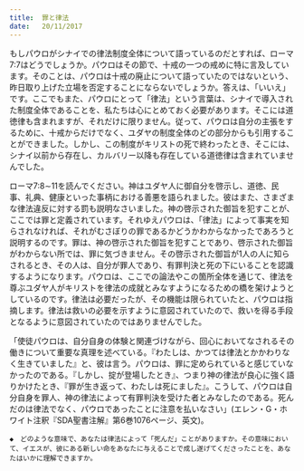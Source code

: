 ```yaml
---
title:  罪と律法
date:   20/11/2017
---
```


もしパウロがシナイでの律法制度全体について語っているのだとすれば、ローマ7:7はどうでしょうか。パウロはその節で、十戒の一つの戒めに特に言及しています。そのことは、パウロは十戒の廃止について語っていたのではないという、昨日取り上げた立場を否定することにならないでしょうか。答えは、「いいえ」です。ここでもまた、パウロにとって「律法」という言葉は、シナイで導入された制度全体であることを、私たちは心にとめておく必要があります。そこには道徳律も含まれますが、それだけに限りません。従って、パウロは自分の主張をするために、十戒からだけでなく、ユダヤの制度全体のどの部分からも引用することができました。しかし、この制度がキリストの死で終わったとき、そこには、シナイ以前から存在し、カルバリー以降も存在している道徳律は含まれていませんでした。

ローマ7:8∼11を読んでください。神はユダヤ人に御自分を啓示し、道徳、民事、礼典、健康といった事柄における善悪を語られました。彼はまた、さまざまな律法違反に対する罰も説明なさいました。神の啓示された御旨を犯すことが、ここでは罪と定義されています。それゆえパウロは、「律法」によって事実を知らされなければ、それがむさぼりの罪であるかどうかわからなかったであろうと説明するのです。罪は、神の啓示された御旨を犯すことであり、啓示された御旨がわからない所では、罪に気づきません。その啓示された御旨が1人の人に知らされるとき、その人は、自分が罪人であり、有罪判決と死の下にいることを認識するようになります。パウロは、ここでの論法やこの箇所全体を通じて、律法を尊ぶユダヤ人がキリストを律法の成就とみなすようになるための橋を架けようとしているのです。律法は必要だったが、その機能は限られていたと、パウロは指摘します。律法は救いの必要を示すように意図されていたので、救いを得る手段となるように意図されていたのではありませんでした。

「使徒パウロは、自分自身の体験と関連づけながら、回心においてなされるその働きについて重要な真理を述べている。『わたしは、かつては律法とかかわりなく生きていました』と、彼は言う。パウロは、罪に定められていると感じていなかったのである。『しかし、掟が登場したとき』、つまり神の律法が良心に強く語りかけたとき、『罪が生き返って、わたしは死にました』。こうして、パウロは自分自身を罪人、神の律法によって有罪判決を受けた者とみなしたのである。死んだのは律法でなく、パウロであったことに注意を払いなさい」(エレン・G・ホワイト注釈『SDA聖書注解』第6巻1076ページ、英文)。

`◆　どのような意味で、あなたは律法によって「死んだ」ことがありますか。その意味において、イエスが、彼にある新しい命をあなたに与えることで成し遂げてくださったことを、あなたはいかに理解できますか。`
